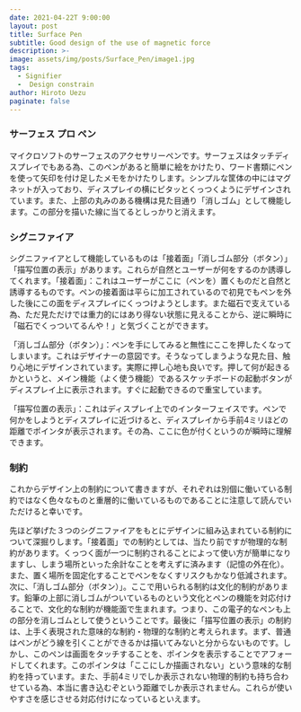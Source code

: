 ```yaml
---
date: 2021-04-22T 9:00:00
layout: post
title: Surface Pen
subtitle: Good design of the use of magnetic force
description: >-
image: assets/img/posts/Surface_Pen/image1.jpg
tags: 
  - Signifier
  -  Design constrain
author: Hiroto Uezu
paginate: false
---
```


### サーフェス プロ ペン
マイクロソフトのサーフェスのアクセサリーペンです。サーフェスはタッチディスプレイでもある為、このペンがあると簡単に絵をかけたり、ワード書類にペンを使って矢印を付け足したメモをかけたりします。シンプルな筐体の中にはマグネットが入っており、ディスプレイの横にピタッとくっつくようにデザインされています。また、上部の丸みのある機構は見た目通り「消しゴム」として機能します。この部分を描いた線に当てるとしっかりと消えます。

### シグニファイア
シグニファイアとして機能しているものは「接着面」「消しゴム部分（ボタン）」「描写位置の表示」があります。これらが自然とユーザーが何をするのか誘導してくれます。「接着面」：これはユーザーがここに（ペンを）置くものだと自然と誘導するものです。ペンの接着面は平らに加工されているので初見でもペンを外した後にこの面をディスプレイにくっつけようとします。また磁石で支えている為、ただ見ただけでは重力的にはあり得ない状態に見えることから、逆に瞬時に「磁石でくっついてるんや！」と気づくことができます。

「消しゴム部分（ボタン）」：ペンを手にしてみると無性にここを押したくなってしまいます。これはデザイナーの意図です。そうなってしまうような見た目、触り心地にデザインされています。実際に押し心地も良いです。押して何が起きるかというと、メイン機能（よく使う機能）であるスケッチボードの起動ボタンがディスプレイ上に表示されます。すぐに起動できるので重宝しています。

「描写位置の表示」：これはディスプレイ上でのインターフェイスです。ペンで何かをしようとディスプレイに近づけると、ディスプレイから手前4ミリほどの距離でポインタが表示されます。その為、ここに色が付くというのが瞬時に理解できます。

### 制約
これからデザイン上の制約について書きますが、それぞれは別個に働いている制約ではなく色々なものと重層的に働いているものであることに注意して読んでいただけると幸いです。

先ほど挙げた３つのシグニファイアをもとにデザインに組み込まれている制約について深掘りします。「接着面」での制約としては、当たり前ですが物理的な制約があります。くっつく面が一つに制約されることによって使い方が簡単になりますし、しまう場所といった余計なことを考えずに済みます（記憶の外在化）。また、置く場所を固定化することでペンをなくすリスクもかなり低減されます。次に、「消しゴム部分（ボタン）」。ここで用いられる制約は文化的制約があります。鉛筆の上部に消しゴムがついているものという文化とペンの機能を対応付けることで、文化的な制約が機能面で生まれます。つまり、この電子的なペンも上の部分を消しゴムとして使うということです。最後に「描写位置の表示」の制約は、上手く表現された意味的な制約・物理的な制約と考えられます。まず、普通はペンがどう線を引くことができるかは描いてみないと分からないものです。しかし、このペンは画面をタッチすることを、ポインタを表示することでアフォードしてくれます。このポインタは「ここにしか描画されない」という意味的な制約を持っています。また、手前4ミリでしか表示されない物理的制約も持ち合わせている為、本当に書き込むぞという距離でしか表示されません。これらが使いやすさを感じさせる対応付けになっているといえます。
